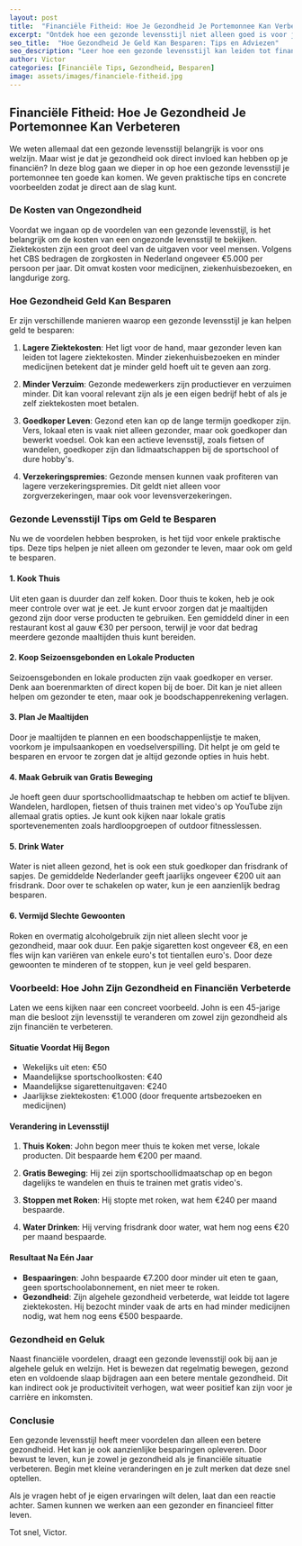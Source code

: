 ```yaml
---
layout: post
title:  "Financiële Fitheid: Hoe Je Gezondheid Je Portemonnee Kan Verbeteren"
excerpt: "Ontdek hoe een gezonde levensstijl niet alleen goed is voor je lichaam, maar ook voor je financiën."
seo_title:  "Hoe Gezondheid Je Geld Kan Besparen: Tips en Adviezen"
seo_description: "Leer hoe een gezonde levensstijl kan leiden tot financiële voordelen. Ontdek tips en adviezen om zowel je gezondheid als je portemonnee te verbeteren."
author: Victor
categories: [Financiële Tips, Gezondheid, Besparen]
image: assets/images/financiele-fitheid.jpg
---
```


## Financiële Fitheid: Hoe Je Gezondheid Je Portemonnee Kan Verbeteren

We weten allemaal dat een gezonde levensstijl belangrijk is voor ons welzijn. Maar wist je dat je gezondheid ook direct invloed kan hebben op je financiën? In deze blog gaan we dieper in op hoe een gezonde levensstijl je portemonnee ten goede kan komen. We geven praktische tips en concrete voorbeelden zodat je direct aan de slag kunt.

### De Kosten van Ongezondheid

Voordat we ingaan op de voordelen van een gezonde levensstijl, is het belangrijk om de kosten van een ongezonde levensstijl te bekijken. Ziektekosten zijn een groot deel van de uitgaven voor veel mensen. Volgens het CBS bedragen de zorgkosten in Nederland ongeveer €5.000 per persoon per jaar. Dit omvat kosten voor medicijnen, ziekenhuisbezoeken, en langdurige zorg.

### Hoe Gezondheid Geld Kan Besparen

Er zijn verschillende manieren waarop een gezonde levensstijl je kan helpen geld te besparen:

1. **Lagere Ziektekosten**: Het ligt voor de hand, maar gezonder leven kan leiden tot lagere ziektekosten. Minder ziekenhuisbezoeken en minder medicijnen betekent dat je minder geld hoeft uit te geven aan zorg.
   
2. **Minder Verzuim**: Gezonde medewerkers zijn productiever en verzuimen minder. Dit kan vooral relevant zijn als je een eigen bedrijf hebt of als je zelf ziektekosten moet betalen.

3. **Goedkoper Leven**: Gezond eten kan op de lange termijn goedkoper zijn. Vers, lokaal eten is vaak niet alleen gezonder, maar ook goedkoper dan bewerkt voedsel. Ook kan een actieve levensstijl, zoals fietsen of wandelen, goedkoper zijn dan lidmaatschappen bij de sportschool of dure hobby's.

4. **Verzekeringspremies**: Gezonde mensen kunnen vaak profiteren van lagere verzekeringspremies. Dit geldt niet alleen voor zorgverzekeringen, maar ook voor levensverzekeringen.

### Gezonde Levensstijl Tips om Geld te Besparen

Nu we de voordelen hebben besproken, is het tijd voor enkele praktische tips. Deze tips helpen je niet alleen om gezonder te leven, maar ook om geld te besparen.

#### 1. Kook Thuis

Uit eten gaan is duurder dan zelf koken. Door thuis te koken, heb je ook meer controle over wat je eet. Je kunt ervoor zorgen dat je maaltijden gezond zijn door verse producten te gebruiken. Een gemiddeld diner in een restaurant kost al gauw €30 per persoon, terwijl je voor dat bedrag meerdere gezonde maaltijden thuis kunt bereiden.

#### 2. Koop Seizoensgebonden en Lokale Producten

Seizoensgebonden en lokale producten zijn vaak goedkoper en verser. Denk aan boerenmarkten of direct kopen bij de boer. Dit kan je niet alleen helpen om gezonder te eten, maar ook je boodschappenrekening verlagen.

#### 3. Plan Je Maaltijden

Door je maaltijden te plannen en een boodschappenlijstje te maken, voorkom je impulsaankopen en voedselverspilling. Dit helpt je om geld te besparen en ervoor te zorgen dat je altijd gezonde opties in huis hebt.

#### 4. Maak Gebruik van Gratis Beweging

Je hoeft geen duur sportschoollidmaatschap te hebben om actief te blijven. Wandelen, hardlopen, fietsen of thuis trainen met video's op YouTube zijn allemaal gratis opties. Je kunt ook kijken naar lokale gratis sportevenementen zoals hardloopgroepen of outdoor fitnesslessen.

#### 5. Drink Water

Water is niet alleen gezond, het is ook een stuk goedkoper dan frisdrank of sapjes. De gemiddelde Nederlander geeft jaarlijks ongeveer €200 uit aan frisdrank. Door over te schakelen op water, kun je een aanzienlijk bedrag besparen.

#### 6. Vermijd Slechte Gewoonten

Roken en overmatig alcoholgebruik zijn niet alleen slecht voor je gezondheid, maar ook duur. Een pakje sigaretten kost ongeveer €8, en een fles wijn kan variëren van enkele euro's tot tientallen euro's. Door deze gewoonten te minderen of te stoppen, kun je veel geld besparen.

### Voorbeeld: Hoe John Zijn Gezondheid en Financiën Verbeterde

Laten we eens kijken naar een concreet voorbeeld. John is een 45-jarige man die besloot zijn levensstijl te veranderen om zowel zijn gezondheid als zijn financiën te verbeteren.

#### Situatie Voordat Hij Begon

- Wekelijks uit eten: €50
- Maandelijkse sportschoolkosten: €40
- Maandelijkse sigarettenuitgaven: €240
- Jaarlijkse ziektekosten: €1.000 (door frequente artsbezoeken en medicijnen)

#### Verandering in Levensstijl

1. **Thuis Koken**: John begon meer thuis te koken met verse, lokale producten. Dit bespaarde hem €200 per maand.
   
2. **Gratis Beweging**: Hij zei zijn sportschoollidmaatschap op en begon dagelijks te wandelen en thuis te trainen met gratis video's.
   
3. **Stoppen met Roken**: Hij stopte met roken, wat hem €240 per maand bespaarde.
   
4. **Water Drinken**: Hij verving frisdrank door water, wat hem nog eens €20 per maand bespaarde.

#### Resultaat Na Eén Jaar

- **Bespaaringen**: John bespaarde €7.200 door minder uit eten te gaan, geen sportschoolabonnement, en niet meer te roken.
- **Gezondheid**: Zijn algehele gezondheid verbeterde, wat leidde tot lagere ziektekosten. Hij bezocht minder vaak de arts en had minder medicijnen nodig, wat hem nog eens €500 bespaarde.

### Gezondheid en Geluk

Naast financiële voordelen, draagt een gezonde levensstijl ook bij aan je algehele geluk en welzijn. Het is bewezen dat regelmatig bewegen, gezond eten en voldoende slaap bijdragen aan een betere mentale gezondheid. Dit kan indirect ook je productiviteit verhogen, wat weer positief kan zijn voor je carrière en inkomsten.

### Conclusie

Een gezonde levensstijl heeft meer voordelen dan alleen een betere gezondheid. Het kan je ook aanzienlijke besparingen opleveren. Door bewust te leven, kun je zowel je gezondheid als je financiële situatie verbeteren. Begin met kleine veranderingen en je zult merken dat deze snel optellen.

Als je vragen hebt of je eigen ervaringen wilt delen, laat dan een reactie achter. Samen kunnen we werken aan een gezonder en financieel fitter leven.

Tot snel, Victor.